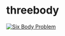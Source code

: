 # threebody


[![Six Body Problem](https://img.youtube.com/vi/P_-tlSpupZY/0.jpg)](https://www.youtube.com/watch?v=P_-tlSpupZY)
